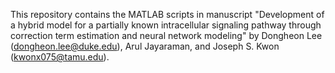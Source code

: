 This repository contains the MATLAB scripts in manuscript "Development of a hybrid model for a partially known intracellular signaling pathway through correction term estimation and neural network modeling" by Dongheon Lee (dongheon.lee@duke.edu), Arul Jayaraman, and Joseph S. Kwon (kwonx075@tamu.edu).

